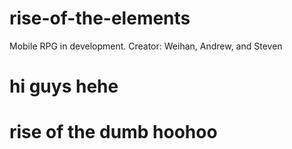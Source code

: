 # rise-of-the-elements
Mobile RPG in development. 
Creator: Weihan, Andrew, and Steven
# hi guys hehe
# rise of the dumb hoohoo
